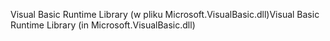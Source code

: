 <span data-ttu-id="5a13e-101">Visual Basic Runtime Library (w pliku Microsoft.VisualBasic.dll)</span><span class="sxs-lookup"><span data-stu-id="5a13e-101">Visual Basic Runtime Library (in Microsoft.VisualBasic.dll)</span></span>